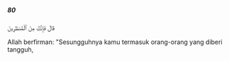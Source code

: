 ##### 80

<span class="ayah">قَالَ فَإِنَّكَ مِنَ ٱلْمُنظَرِينَ</span>

<span class="ayah_translation">Allah berfirman: "Sesungguhnya kamu termasuk orang-orang yang diberi tangguh,</span>
